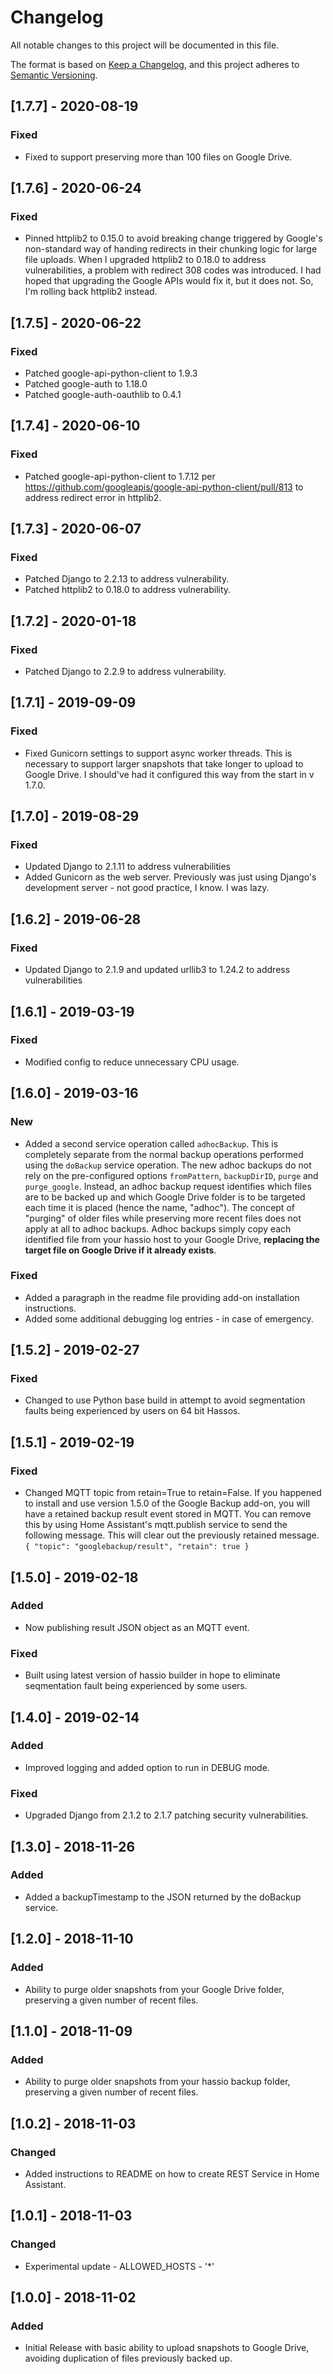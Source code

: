 # Changelog

All notable changes to this project will be documented in this file.

The format is based on [Keep a Changelog](https://keepachangelog.com/en/1.0.0/),
and this project adheres to [Semantic Versioning](https://semver.org/spec/v2.0.0.html).

## [1.7.7] - 2020-08-19

### Fixed

- Fixed to support preserving more than 100 files on Google Drive.

## [1.7.6] - 2020-06-24

### Fixed

- Pinned httplib2 to 0.15.0 to avoid breaking change triggered by Google's
non-standard way of handing redirects in their chunking logic for large file
uploads. When I upgraded httplib2 to 0.18.0 to address vulnerabilities, a
problem with redirect 308 codes was introduced. I had hoped that upgrading the
Google APIs would fix it, but it does not. So, I'm rolling back httplib2 instead.

## [1.7.5] - 2020-06-22

### Fixed

- Patched google-api-python-client to 1.9.3
- Patched google-auth to 1.18.0
- Patched google-auth-oauthlib to 0.4.1

## [1.7.4] - 2020-06-10

### Fixed

- Patched google-api-python-client to 1.7.12 per
<https://github.com/googleapis/google-api-python-client/pull/813>
to address redirect error in httplib2.

## [1.7.3] - 2020-06-07

### Fixed

- Patched Django to 2.2.13 to address vulnerability.
- Patched httplib2 to 0.18.0 to address vulnerability.

## [1.7.2] - 2020-01-18

### Fixed

- Patched Django to 2.2.9 to address vulnerability.

## [1.7.1] - 2019-09-09

### Fixed

- Fixed Gunicorn settings to support async worker threads. This is necessary
to support larger snapshots that take longer to upload to Google Drive.
I should've had it configured this way from the start in v 1.7.0.

## [1.7.0] - 2019-08-29

### Fixed

- Updated Django to 2.1.11 to address vulnerabilities
- Added Gunicorn as the web server. Previously was just using Django's
development server - not good practice, I know. I was lazy.

## [1.6.2] - 2019-06-28

### Fixed

- Updated Django to 2.1.9 and updated urllib3 to 1.24.2 to address vulnerabilities

## [1.6.1] - 2019-03-19

### Fixed

- Modified config to reduce unnecessary CPU usage.

## [1.6.0] - 2019-03-16

### New

- Added a second service operation called `adhocBackup`. This is completely
separate from the normal backup operations performed using the `doBackup`
service operation. The new adhoc backups do not rely on the pre-configured
options `fromPattern`, `backupDirID`, `purge` and `purge_google`. Instead, an
adhoc backup request identifies which files are to be backed up and which
Google Drive folder is to be targeted each time it is placed (hence the
name, "adhoc"). The concept of "purging" of older files while preserving more
recent files does not apply at all to adhoc backups. Adhoc backups simply
copy each identified file from your hassio host to your Google Drive,
**replacing the target file on Google Drive if it already exists**.

### Fixed

- Added a paragraph in the readme file providing add-on installation instructions.
- Added some additional debugging log entries - in case of emergency.

## [1.5.2] - 2019-02-27

### Fixed

- Changed to use Python base build in attempt to avoid segmentation faults
being experienced by users on 64 bit Hassos.

## [1.5.1] - 2019-02-19

### Fixed

- Changed MQTT topic from retain=True to retain=False. If you happened to
install and use version 1.5.0 of the Google Backup add-on, you will have a
retained backup result event stored in MQTT. You can remove this by using
Home Assistant's mqtt.publish service to send the following message.
This will clear out the previously retained message.
        ```{ "topic": "googlebackup/result",
          "retain": true }```

## [1.5.0] - 2019-02-18

### Added

- Now publishing result JSON object as an MQTT event.

### Fixed

- Built using latest version of hassio builder in hope to eliminate
seqmentation fault being experienced by some users.

## [1.4.0] - 2019-02-14

### Added

- Improved logging and added option to run in DEBUG mode.

### Fixed

- Upgraded Django from 2.1.2 to 2.1.7 patching security vulnerabilities.

## [1.3.0] - 2018-11-26

### Added

- Added a backupTimestamp to the JSON returned by the doBackup service.

## [1.2.0] - 2018-11-10

### Added

- Ability to purge older snapshots from your Google Drive folder, preserving
a given number of recent files.

## [1.1.0] - 2018-11-09

### Added

- Ability to purge older snapshots from your hassio backup folder,
preserving a given number of recent files.

## [1.0.2] - 2018-11-03

### Changed

- Added instructions to README on how to create REST Service in Home Assistant.

## [1.0.1] - 2018-11-03

### Changed

- Experimental update - ALLOWED_HOSTS - '*'

## [1.0.0] - 2018-11-02

### Added

- Initial Release with basic ability to upload snapshots to Google Drive,
avoiding duplication of files previously backed up.
